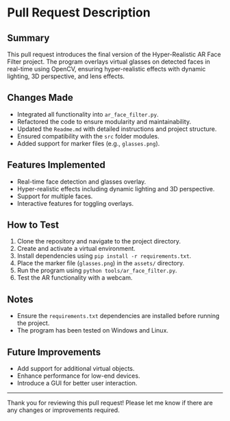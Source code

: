 # Pull Request Description

## Summary
This pull request introduces the final version of the Hyper-Realistic AR Face Filter project. The program overlays virtual glasses on detected faces in real-time using OpenCV, ensuring hyper-realistic effects with dynamic lighting, 3D perspective, and lens effects.

## Changes Made
- Integrated all functionality into `ar_face_filter.py`.
- Refactored the code to ensure modularity and maintainability.
- Updated the `Readme.md` with detailed instructions and project structure.
- Ensured compatibility with the `src` folder modules.
- Added support for marker files (e.g., `glasses.png`).

## Features Implemented
- Real-time face detection and glasses overlay.
- Hyper-realistic effects including dynamic lighting and 3D perspective.
- Support for multiple faces.
- Interactive features for toggling overlays.

## How to Test
1. Clone the repository and navigate to the project directory.
2. Create and activate a virtual environment.
3. Install dependencies using `pip install -r requirements.txt`.
4. Place the marker file (`glasses.png`) in the `assets/` directory.
5. Run the program using `python tools/ar_face_filter.py`.
6. Test the AR functionality with a webcam.

## Notes
- Ensure the `requirements.txt` dependencies are installed before running the project.
- The program has been tested on Windows and Linux.

## Future Improvements
- Add support for additional virtual objects.
- Enhance performance for low-end devices.
- Introduce a GUI for better user interaction.

---

Thank you for reviewing this pull request! Please let me know if there are any changes or improvements required.
